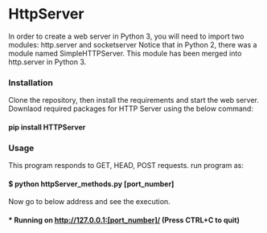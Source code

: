 # HttpServer
In order to create a web server in Python 3, you will need to import two modules: http.server and socketserver
Notice that in Python 2, there was a module named SimpleHTTPServer. This module has been merged into http.server in Python 3.


### Installation
Clone the repository, then install the requirements and start the web server.
Downlaod required packages for HTTP Server using the below command:
#### pip install HTTPServer 

### Usage
This program responds to GET, HEAD, POST requests.
run program as:
#### $ python httpServer_methods.py [port_number]

Now go to below address and see the execution.
#### * Running on http://127.0.0.1:[port_number]/ (Press CTRL+C to quit)





